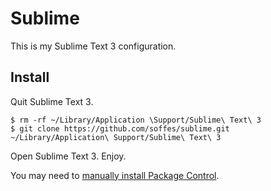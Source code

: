 # Sublime

This is my Sublime Text 3 configuration.

## Install

Quit Sublime Text 3.

    $ rm -rf ~/Library/Application \Support/Sublime\ Text\ 3
    $ git clone https://github.com/soffes/sublime.git ~/Library/Application\ Support/Sublime\ Text\ 3

Open Sublime Text 3. Enjoy.

You may need to [manually install Package Control](https://sublime.wbond.net/installation).